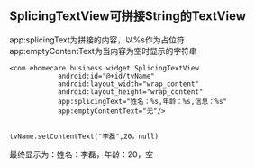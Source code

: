 ﻿SplicingTextView可拼接String的TextView
------------------
 app:splicingText为拼接的内容，以%s作为占位符
 <br/>
 app:emptyContentText为当内容为空时显示的字符串

    <com.ehomecare.business.widget.SplicingTextView
                android:id="@+id/tvName"
                android:layout_width="wrap_content"
                android:layout_height="wrap_content"
                app:splicingText="姓名：%s,年龄：%s,信息：%s"
                app:emptyContentText="无"/>
                
                
    tvName.setContentText("李磊",20，null)
    

最终显示为：姓名：李磊，年龄：20，空

